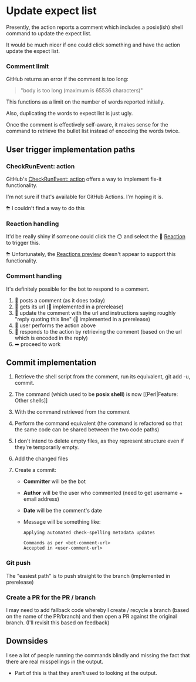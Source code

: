 # Update expect list

Presently, the action reports a comment which includes a posix(ish) shell command to update the expect list.

It would be much nicer if one could click something and have the action update the expect list.

### Comment limit

GitHub returns an error if the comment is too long:
> "body is too long (maximum is 65536 characters)"

This functions as a limit on the number of words reported initially.

Also, duplicating the words to expect list is just ugly.

Once the comment is effectively self-aware, it makes sense for the command to retrieve the bullet list instead of encoding the words twice.

## User trigger implementation paths

### CheckRunEvent: action

GitHub's [CheckRunEvent: action](https://developer.github.com/v3/activity/events/types/#checkrunevent-api-payload)
offers a way to implement fix-it functionality.

I'm not sure if that's available for GitHub Actions. I'm hoping it is.

⛈ I couldn't find a way to do this

### Reaction handling

It'd be really shiny if someone could click the 😶 and select the 🚀 [Reaction](https://developer.github.com/v3/reactions/) to trigger this.

⛈ Unfortunately, the [Reactions preview](https://developer.github.com/changes/2016-05-12-reactions-api-preview) doesn't appear to support this functionality.

### Comment handling

It's definitely possible for the bot to respond to a comment.
1. 🤖 posts a comment (as it does today)
1. 🤖 gets its url (🌟 implemented in a prerelease)
1. 🤖 update the comment with the url and instructions saying roughly "reply quoting this line"  (🌟 implemented in a prerelease)
1. 🤺 user performs the action above
1. 🤖 responds to the action by retrieving the comment (based on the url which is encoded in the reply)
1. ➡ proceed to work

## Commit implementation

1. Retrieve the shell script from the comment, run its equivalent, git add -u, commit.
1. The command (which used to be **posix shell**) is now [[Perl|Feature: Other shells]]
1. With the command retrieved from the comment
1. Perform the command equivalent (the command is refactored so that the same code can be shared between the two code paths)
1. I don't intend to delete empty files, as they represent structure even if they're temporarily empty.
1. Add the changed files
1. Create a commit:

   * **Committer** will be the bot
   * **Author** will be the user who commented (need to get username + email address)
   * **Date** will be the comment's date
   * Message will be something like:

     ```
     Applying automated check-spelling metadata updates

     Commands as per <bot-comment-url>
     Accepted in <user-comment-url>
     ```

### Git push

The "easiest path" is to push straight to the branch (implemented in prerelease)

### Create a PR for the PR / branch

I may need to add fallback code whereby I create / recycle a branch (based on the name of the PR/branch) and then open a PR against the original branch. (I'll revisit this based on feedback)

## Downsides

I see a lot of people running the commands blindly and missing the fact that there are real misspellings in the output.

* Part of this is that they aren't used to looking at the output.